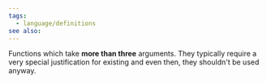 ```yaml
---
tags:
  - language/definitions
see also:
---
```

Functions which take **more than three** arguments. They typically require a very special justification for existing and even then, they shouldn't be used anyway.
